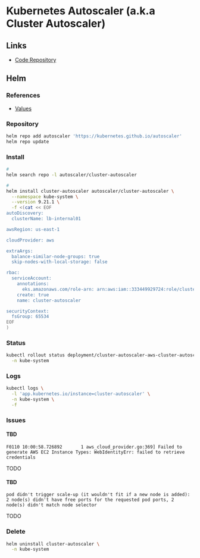 # Kubernetes Autoscaler (a.k.a Cluster Autoscaler)

<!--
https://github.com/aws/karpenter
-->

## Links

- [Code Repository](https://github.com/kubernetes/autoscaler)

## Helm

### References

- [Values](https://github.com/kubernetes/autoscaler/tree/master/charts/cluster-autoscaler#values)

### Repository

```sh
helm repo add autoscaler 'https://kubernetes.github.io/autoscaler'
helm repo update
```

### Install

```sh
#
helm search repo -l autoscaler/cluster-autoscaler

#
helm install cluster-autoscaler autoscaler/cluster-autoscaler \
  --namespace kube-system \
  --version 9.21.1 \
  -f <(cat << EOF
autoDiscovery:
  clusterName: lb-internal01

awsRegion: us-east-1

cloudProvider: aws

extraArgs:
  balance-similar-node-groups: true
  skip-nodes-with-local-storage: false

rbac:
  serviceAccount:
    annotations:
      eks.amazonaws.com/role-arn: arn:aws:iam::333449929724:role/cluster-autoscaler20230108215228644000000002
    create: true
    name: cluster-autoscaler

securityContext:
  fsGroup: 65534
EOF
)
```

### Status

```sh
kubectl rollout status deployment/cluster-autoscaler-aws-cluster-autoscaler \
  -n kube-system
```

### Logs

```sh
kubectl logs \
  -l 'app.kubernetes.io/instance=cluster-autoscaler' \
  -n kube-system \
  -f
```

### Issues

#### TBD

```log
F0110 10:00:58.726892       1 aws_cloud_provider.go:369] Failed to generate AWS EC2 Instance Types: WebIdentityErr: failed to retrieve credentials
```

TODO

#### TBD

```log
pod didn't trigger scale-up (it wouldn't fit if a new node is added): 2 node(s) didn't have free ports for the requested pod ports, 2 node(s) didn't match node selector
```

TODO

### Delete

```sh
helm uninstall cluster-autoscaler \
  -n kube-system
```

<!--
kubectl annotate deployment.apps/cluster-autoscaler \
  cluster-autoscaler.kubernetes.io/safe-to-evict="false" \
  -n kube-system
-->

